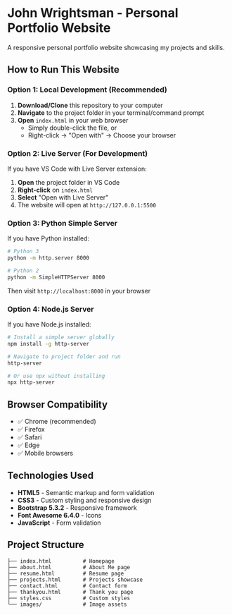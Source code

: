 # John Wrightsman - Personal Portfolio Website

A responsive personal portfolio website showcasing my projects and skills.

## How to Run This Website

### Option 1: Local Development (Recommended)
1. **Download/Clone** this repository to your computer
2. **Navigate** to the project folder in your terminal/command prompt
3. **Open** `index.html` in your web browser
   - Simply double-click the file, or
   - Right-click → "Open with" → Choose your browser

### Option 2: Live Server (For Development)
If you have VS Code with Live Server extension:
1. **Open** the project folder in VS Code
2. **Right-click** on `index.html`
3. **Select** "Open with Live Server"
4. The website will open at `http://127.0.0.1:5500`

### Option 3: Python Simple Server
If you have Python installed:
```bash
# Python 3
python -m http.server 8000

# Python 2
python -m SimpleHTTPServer 8000
```
Then visit `http://localhost:8000` in your browser

### Option 4: Node.js Server
If you have Node.js installed:
```bash
# Install a simple server globally
npm install -g http-server

# Navigate to project folder and run
http-server

# Or use npx without installing
npx http-server
```

## Browser Compatibility
- ✅ Chrome (recommended)
- ✅ Firefox
- ✅ Safari
- ✅ Edge
- ✅ Mobile browsers

## Technologies Used
- **HTML5** - Semantic markup and form validation
- **CSS3** - Custom styling and responsive design
- **Bootstrap 5.3.2** - Responsive framework
- **Font Awesome 6.4.0** - Icons
- **JavaScript** - Form validation

## Project Structure
```
├── index.html          # Homepage
├── about.html          # About Me page
├── resume.html         # Resume page
├── projects.html       # Projects showcase
├── contact.html        # Contact form
├── thankyou.html       # Thank you page
├── styles.css          # Custom styles
└── images/             # Image assets
```
